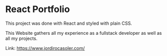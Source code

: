 # React Portfolio

This project was done with React and styled with plain CSS. 

This Website gathers all my experience as a fullstack developer as well as all my projects. 

Link: https://www.jordirocasoler.com/


